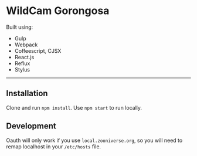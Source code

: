 # WildCam Gorongosa

Built using:

- Gulp
- Webpack
- Coffeescript, CJSX
- React.js
- Reflux
- Stylus

---

## Installation

Clone and run `npm install`. Use `npm start` to run locally.

## Development

Oauth will only work if you use `local.zooniverse.org`, so you will need to remap localhost in your `/etc/hosts` file.
